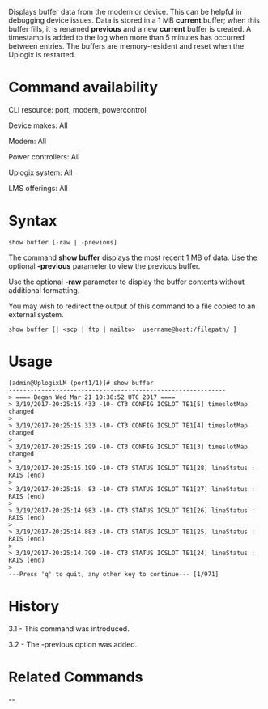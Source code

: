 <!-- 5.4 -->

Displays buffer data from the modem or device. This can be helpful in debugging device issues. Data is stored in a 1 MB **current** buffer; when this buffer fills, it is renamed **previous** and a new **current** buffer is created.  A timestamp is added to the log when more than 5 minutes has occurred between entries. The buffers are memory-resident and reset when the Uplogix is restarted.

# Command availability 

CLI resource: port, modem, powercontrol

Device makes: All

Modem: All

Power controllers: All

Uplogix system: All

LMS offerings: All

# Syntax

```
show buffer [-raw | -previous]
```

The command **show buffer** displays the most recent 1 MB of data. Use the optional **-previous** parameter to view the previous buffer. 

Use the optional **-raw** parameter to display the buffer contents without additional formatting.

You may wish to redirect the output of this command to a file copied to an external system.

```
show buffer [| <scp | ftp | mailto>  username@host:/filepath/ ]
```

# Usage

```
[admin@UplogixLM (port1/1)]# show buffer
------------------------------------------------------------
> ==== Began Wed Mar 21 10:38:52 UTC 2017 ====
> 3/19/2017-20:25:15.433 -10- CT3 CONFIG ICSLOT TE1[5] timeslotMap changed
>
> 3/19/2017-20:25:15.333 -10- CT3 CONFIG ICSLOT TE1[4] timeslotMap changed
>
> 3/19/2017-20:25:15.299 -10- CT3 CONFIG ICSLOT TE1[3] timeslotMap changed
>
> 3/19/2017-20:25:15.199 -10- CT3 STATUS ICSLOT TE1[28] lineStatus : RAIS (end)
>
> 3/19/2017-20:25:15. 83 -10- CT3 STATUS ICSLOT TE1[27] lineStatus : RAIS (end)
>
> 3/19/2017-20:25:14.983 -10- CT3 STATUS ICSLOT TE1[26] lineStatus : RAIS (end)
>
> 3/19/2017-20:25:14.883 -10- CT3 STATUS ICSLOT TE1[25] lineStatus : RAIS (end)
>
> 3/19/2017-20:25:14.799 -10- CT3 STATUS ICSLOT TE1[24] lineStatus : RAIS (end)
>
---Press 'q' to quit, any other key to continue--- [1/971]
```
# History

3.1 - This command was introduced.

3.2 - The -previous option was added.

# Related Commands
--
